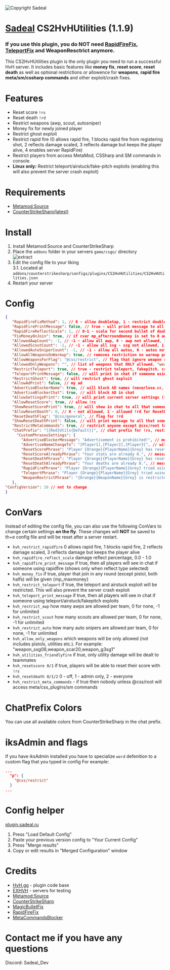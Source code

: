 ![Copyright Sadeal](https://img.shields.io/badge/Developer-Sadeal-blue)

# [Sadeal](https://sadeal.ru) CS2HvHUtilities (1.1.9)
### If you use this plugin, you do NOT need [RapidFireFix](https://github.com/HvH-gg/RapidFireFix), [TeleportFix](https://github.com/HvH-gg/TeleportFix) and WeaponResctrict anymore.

This CS2HvHUtilities plugin is the only plugin you need to run a successful HvH server. It includes basic features like **money fix**, **reset score**, **reset death** as well as optional restrictions or allowence for **weapons**, **rapid fire** **meta/sm/cssharp commands** and other exploit/crash fixes.

# Features
- Reset score `!rs`
- Reset death `!rd`
- Restrict weapons (awp, scout, autosniper)
- Money fix for newly joined player
- Restrict ghost exploit
- Restrict rapid fire (0 allows rapid fire, 1 blocks rapid fire from registering shot, 2 reflects damage scaled, 3 reflects damage but keeps the player alive, 4 enables server RapidFire)
- Restrict players from access MetaMod, CSSharp and SM commands in console.
- **Linux only:** Restrict teleport/airstuck/fake-pitch exploits (enabling this will also prevent the server crash exploit)

# Requirements
- [Metamod:Source](https://www.sourcemm.net/downloads.php/?branch=master)
- [CounterStrikeSharp(latest)](https://github.com/roflmuffin/CounterStrikeSharp/releases)

# Install
1. Install Metamod:Source and CounterStrikeSharp
2. Place the `addons` folder in your servers `game/csgo/` directory  
   ![extract](https://du.hurenso.hn/r/0NyFPY.png)
3. Edit the config file to your liking  
   3.1. Located at `addons/counterstrikesharp/configs/plugins/CS2HvHUtilities/CS2HvHUtilities.json`
4. Restart your server

# Config
```json
{
   "RapidFireFixMethod": 1, // 0 - allow doubletap, 1 - restrict doubletap, 2 - reflect doubletap (* RapidFireReflectScale) and allow to kill, 3 - reflect doubletap but cant kill with second bullet, 4 - rapidfire feature
   "RapidFirePrintMessage": false, // true - will print message to all that someone using doubletap, false - not
   "RapidFireReflectScale": 1, // 0-1 - scale for second bullet of doubletap (0 - 0%, 1 - 100%)
   "FixMoneyOnJoin": true, // if cvar mp_afterroundmoney is set to 0 and you have pistol rounds - this will fix that someone joining server and have 800 instead of 16000
   "AllowedAwpCount": -1, // -1 - allow all awp, 0 - awp not allowed, 1 - 1 to each team, 2....
   "AllowedScoutCount": -1, // -1 - allow all ssg - ssg not allowed, 1 - 1 to each team, 2....
   "AllowedAutoSniperCount": -1, // -1 - allow all autos, 0 - autos not allowed, 1 - 1 to each team, 2....
   "AllowAllWeaponsOnWarmup": true, // removes restriction on warmup period for everyone
   "AllowWeaponsForFlag": "@css/restrict", // flag that ignore weapon restrictions
   "AllowedOnlyWeapons": "", // list of weapons that ONLY allowed. "weapon_ssg08" - will allow only ssg08, not AK, not AWP and etc. (pistols, nades etc always accessable)
   "RestrictTeleport": true, // true - restrict teleport, fakepitch, crash
   "TeleportPrintMessage": false, // will print in chat if someone using exploit
   "RestrictGhost": true, // will restrict ghost exploit
   "AllowAdPrint": false, // my ad
   "AdvertiseBlockerName": true, // will block AD names (neverlose.cc, market/, funpay, ...)
   "AdvertiseBlockerChat": true, // will block AD in chat
   "AllowSettingsPrint": true, // will print current server settings (for this plugin) in chat
   "AllowResetScore": true, // allow !rs
   "ShowResetScorePrint": true, // will show in chat to all that someone !rs
   "AllowResetDeath": 0, // 0 - not allowed, 1 - allowed !rd for ResetDeathFlag only, 2 - allow !rd to all
   "ResetDeathFlag": "@css/general", // flag for !rd
   "ShowResetDeathPrint": false, // will print message to all that someone !rd
   "RestrictMetaCommands": true, // restrict anyone except @css/root to type "meta", "css_plugins" etc to game console and get result
   "ChatPrefix": "[{Red}Utils{Default}]", // chat prefix for !rs, resticts and etc for this plugin
     "CustomPhrasesSettings": {
       "AdvertiseBlockerMessage": "Advertisement is prohibited!", // message to user that trying to echo AD
       "AdvertiseNameChangeTo": "[Player1],[Player2],[Player3]", // will rename to one of this names if user have AD
       "ResetScorePhrase": "Player {Orange}{PlayerName}{Grey} has reset their stats!", // message for !rs
       "ResetScoreAlreadyPhrase": "Your stats are already 0.", // message for !rs but already 0
       "ResetDeathPhrase": "Player {Orange}{PlayerName}{Grey} has reset their deaths!", // message for !rd
       "ResetDeathAlreadyPhrase": "Your deaths are already 0.", // message for !rd but already 0
       "RapidFirePhrase": "Player {Orange}{PlayerName}{Grey} tried using {Orange}double tap{Grey}!", // message for RapidFireFix method 1
       "TeleportPhrase": "Player {Orange}{PlayerName}{Grey} tried using {Orange}Teleport{Grey}!", // message for TeleportFix 
       "WeaponRestrictPhrase": "{Orange}{WeaponName}{Grey} is restricted to {Orange}{RestrictAmount}{Grey} per team!" // Message for WeaponResctrict
   },
"ConfigVersion": 10 // not to change
}
```

# ConVars
Instead of editing the config file, you can also use the following ConVars to change certain settings **on the fly**. These changes will **NOT** be saved to th+e config file and will be reset after a server restart.
- `hvh_restrict_rapidfire` 0 allows rapid fire, 1 blocks rapid fire, 2 reflects damage scaled, 3 reflects damage but keeps the player alive
- `hvh_rapidfire_reflect_scale` damage reflect percentage, 0.0 - 1.0
- `hvh_rapidfire_print_message` if true, then all players will see in chat if someone using rapidfire (shows only when reflect type selected)
- `hvh_money_fix` if true, player that join in any round (except pistol, both halfs) will be given {mp_maxmoney}
- `hvh_restrict_teleport` if true, the teleport and airstuck exploit will be restricted. This will also prevent the server crash exploit
- `hvh_teleport_print_message` if true, then all players will see in chat if someone using teleport/airstuck/fakepitch exploits
- `hvh_restrict_awp` how many awps are allowed per team, 0 for none, -1 for unlimited
- `hvh_restrict_scout` how many scouts are allowed per team, 0 for none, -1 for unlimited
- `hvh_restrict_auto` how many auto snipers are allowed per team, 0 for none, -1 for unlimited
- `hvh_allow_only_weapons` which weapons will be only allowed (not includes pistols, utilities etc.). For example: "weapon_ssg08,weapon_scar20,weapon_g3sg1"
- `hvh_utilities_friendlyfire` if true, only utility damage will be dealt to teammates
- `hvh_resetscore 0/1` if true, players will be able to reset their score with `!rs`
- `hvh_resetdeath 0/1/2` 0 - off, 1 - admin only, 2 - everyone
- `hvh_restrict_meta_commands` - if true then nobody unless @css/root will access meta/css_plugins/sm commands

# ChatPrefix Colors
You can use all available colors from CounterStrikeSharp in the chat prefix.

# iksAdmin and flags
If you have iksAdmin installed you have to specialize `word` defenition to a custom flag that you typed in config
For example:
```json
...
  "p": {
    "@css/restrict"
  }
...
```

# Config helper
[plugin.sadeal.ru](https://plugin.sadeal.ru/)
1. Press "Load Default Config"
2. Paste your previous version config to "Your Current Config"
3. Press "Merge results"
4. Copy or edit results in "Merged Configuration" window

# Credits
- [HvH.gg](https://hvh.gg) - plugin code base
- [EXHVH](https://exhvh.ru) - servers for testing
- [Metamod:Source](https://www.sourcemm.net/) 
- [CounterStrikeSharp](https://github.com/roflmuffin/CounterStrikeSharp)
- [MagicBulletFix](https://github.com/CS2Plugins/MagicBulletFix)
- [RapidFireFix](https://github.com/CS2Plugins/RapidFireFix)
- [MetaCommandsBlocker](https://github.com/ManifestManah/PluginsCommandsBlocker)

# Contact me if you have any questions
Discord: Sadeal_Dev
